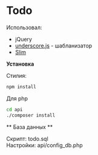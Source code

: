 # Todo

Использовал:

* jQuery  
* [underscore.js](http://underscorejs.ru/) - шабланизатор  
* [Slim](https://www.slimframework.com/)  

**Установка**

Стилия:
```bash
npm install
```

Для php
```bash
cd api
./composer install
```

** База данных **

Скрипт: todo.sql  
Настройки: api/config_db.php